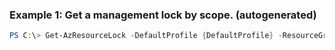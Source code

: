 
### Example 1: Get a management lock by scope. (autogenerated)
```powershell
PS C:\> Get-AzResourceLock -DefaultProfile {DefaultProfile} -ResourceGroupName MyResourceGroup -ResourceName {ResourceName} -ResourceType {ResourceType}


